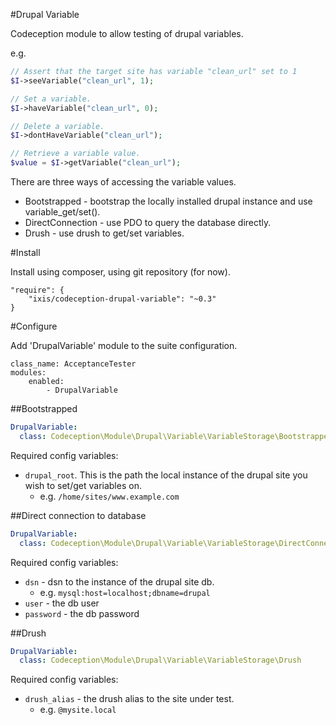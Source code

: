 #Drupal Variable

Codeception module to allow testing of drupal variables.

e.g.

```php
// Assert that the target site has variable "clean_url" set to 1
$I->seeVariable("clean_url", 1);

// Set a variable.
$I->haveVariable("clean_url", 0);

// Delete a variable.
$I->dontHaveVariable("clean_url");

// Retrieve a variable value.
$value = $I->getVariable("clean_url");
```

There are three ways of accessing the variable values.

* Bootstrapped - bootstrap the locally installed drupal instance and use variable_get/set().
* DirectConnection - use PDO to query the database directly.
* Drush - use drush to get/set variables.

#Install

Install using composer, using git repository (for now).

```
"require": {
    "ixis/codeception-drupal-variable": "~0.3"
}
```
#Configure

Add 'DrupalVariable' module to the suite configuration.

```
class_name: AcceptanceTester
modules:
    enabled:
        - DrupalVariable
```

##Bootstrapped

```yaml
DrupalVariable:
  class: Codeception\Module\Drupal\Variable\VariableStorage\Bootstrapped
```

Required config variables:

* `drupal_root`. This is the path the local instance of the drupal site you wish to set/get variables on.
  * e.g. `/home/sites/www.example.com`

##Direct connection to database

```yaml
DrupalVariable:
  class: Codeception\Module\Drupal\Variable\VariableStorage\DirectConnection
```

Required config variables:

* `dsn` - dsn to the instance of the drupal site db.
  * e.g. `mysql:host=localhost;dbname=drupal`
* `user` - the db user
* `password` - the db password

##Drush

```yaml
DrupalVariable:
  class: Codeception\Module\Drupal\Variable\VariableStorage\Drush
```

Required config variables:

* `drush_alias` - the drush alias to the site under test.
  * e.g. `@mysite.local`
